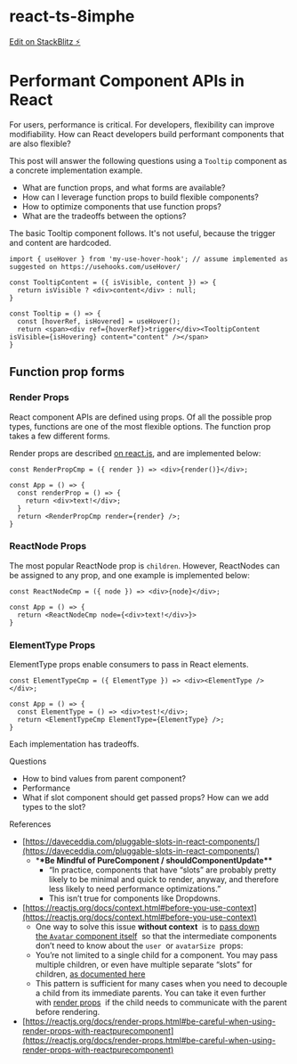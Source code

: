 # react-ts-8imphe

[Edit on StackBlitz ⚡️](https://stackblitz.com/edit/react-ts-8imphe)

# Performant Component APIs in React

For users, performance is critical. For developers, flexibility can improve modifiability. How can React developers build performant components that are also flexible?

This post will answer the following questions using a `Tooltip` component as a concrete implementation example.

- What are function props, and what forms are available?
- How can I leverage function props to build flexible components?
- How to optimize components that use function props?
- What are the tradeoffs between the options?

The basic Tooltip component follows. It's not useful, because the trigger and content are hardcoded.

```tsx
import { useHover } from 'my-use-hover-hook'; // assume implemented as suggested on https://usehooks.com/useHover/

const TooltipContent = ({ isVisible, content }) => {
  return isVisible ? <div>content</div> : null;
}

const Tooltip = () => {
  const [hoverRef, isHovered] = useHover();
  return <span><div ref={hoverRef}>trigger</div><TooltipContent isVisible={isHovering} content="content" /></span>
}
```

## Function prop forms

### Render Props

React component APIs are defined using props. Of all the possible prop types, functions are one of the most flexible options. The function prop takes a few different forms.

Render props are described [on react.js](https://reactjs.org/docs/render-props.html), and are implemented below:

```tsx
const RenderPropCmp = ({ render }) => <div>{render()}</div>;

const App = () => {
  const renderProp = () => {
    return <div>text!</div>;
  }
  return <RenderPropCmp render={render} />;
}
```

### ReactNode Props

The most popular ReactNode prop is `children`. However, ReactNodes can be assigned to any prop, and one example is implemented below:

```tsx
const ReactNodeCmp = ({ node }) => <div>{node}</div>;

const App = () => {
  return <ReactNodeCmp node={<div>text!</div>}>
}
```

### ElementType Props

ElementType props enable consumers to pass in React elements.

```tsx
const ElementTypeCmp = ({ ElementType }) => <div><ElementType /></div>;

const App = () => {
  const ElementType = () => <div>test!</div>;
  return <ElementTypeCmp ElementType={ElementType} />;
}
```

Each implementation has tradeoffs.

Questions

- How to bind values from parent component?
- Performance
- What if slot component should get passed props? How can we add types to the slot?

References

- [https://daveceddia.com/pluggable-slots-in-react-components/](https://daveceddia.com/pluggable-slots-in-react-components/)
  - \***\*Be Mindful of PureComponent / shouldComponentUpdate\*\***
    - “In practice, components that have “slots” are probably pretty likely to be minimal and quick to render, anyway, and therefore less likely to need performance optimizations.”
    - This isn’t true for components like Dropdowns.
- [https://reactjs.org/docs/context.html#before-you-use-context](https://reactjs.org/docs/context.html#before-you-use-context)
  - One way to solve this issue **without context**
     is to [pass down the `Avatar` component itself](https://reactjs.org/docs/composition-vs-inheritance.html#containment)
     so that the intermediate components don’t need to know about the `user`
     or `avatarSize`
     props:
  - You’re not limited to a single child for a component. You may pass multiple children, or even have multiple separate “slots” for children, [as documented here](https://reactjs.org/docs/composition-vs-inheritance.html#containment)
  - This pattern is sufficient for many cases when you need to decouple a child from its immediate parents. You can take it even further with [render props](https://reactjs.org/docs/render-props.html)
     if the child needs to communicate with the parent before rendering.
- [https://reactjs.org/docs/render-props.html#be-careful-when-using-render-props-with-reactpurecomponent](https://reactjs.org/docs/render-props.html#be-careful-when-using-render-props-with-reactpurecomponent)
